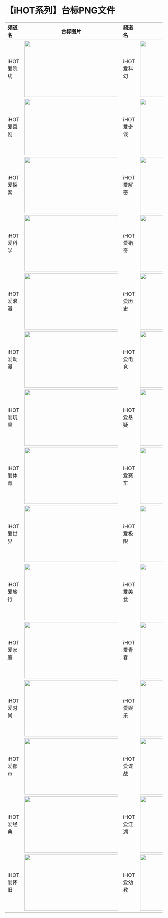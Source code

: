 # 【iHOT系列】台标PNG文件
|频道名|台标图片|频道名|台标图片|
|:---|:---:|:---|:---:|
|iHOT爱院线|<img src="https://raw.githubusercontent.com/wanglindl/TVLogo/main/img/ihot01.png" width="300" height="180">|iHOT爱科幻|<img src="https://raw.githubusercontent.com/wanglindl/TVLogo/main/img/ihot02.png" width="300" height="180">|
|iHOT爱喜剧|<img src="https://raw.githubusercontent.com/wanglindl/TVLogo/main/img/ihot03.png" width="300" height="180">|iHOT爱奇谈|<img src="https://raw.githubusercontent.com/wanglindl/TVLogo/main/img/ihot04.png" width="300" height="180">|
|iHOT爱探索|<img src="https://raw.githubusercontent.com/wanglindl/TVLogo/main/img/ihot05.png" width="300" height="180">|iHOT爱解密|<img src="https://raw.githubusercontent.com/wanglindl/TVLogo/main/img/ihot06.png" width="300" height="180">|
|iHOT爱科学|<img src="https://raw.githubusercontent.com/wanglindl/TVLogo/main/img/ihot07.png" width="300" height="180">|iHOT爱猎奇|<img src="https://raw.githubusercontent.com/wanglindl/TVLogo/main/img/ihot08.png" width="300" height="180">|
|iHOT爱浪漫|<img src="https://raw.githubusercontent.com/wanglindl/TVLogo/main/img/ihot09.png" width="300" height="180">|iHOT爱历史|<img src="https://raw.githubusercontent.com/wanglindl/TVLogo/main/img/ihot10.png" width="300" height="180">|
|iHOT爱动漫|<img src="https://raw.githubusercontent.com/wanglindl/TVLogo/main/img/ihot11.png" width="300" height="180">|iHOT爱电竞|<img src="https://raw.githubusercontent.com/wanglindl/TVLogo/main/img/ihot12.png" width="300" height="180">|
|iHOT爱玩具|<img src="https://raw.githubusercontent.com/wanglindl/TVLogo/main/img/ihot13.png" width="300" height="180">|iHOT爱悬疑|<img src="https://raw.githubusercontent.com/wanglindl/TVLogo/main/img/ihot14.png" width="300" height="180">|
|iHOT爱体育|<img src="https://raw.githubusercontent.com/wanglindl/TVLogo/main/img/ihot15.png" width="300" height="180">|iHOT爱赛车|<img src="https://raw.githubusercontent.com/wanglindl/TVLogo/main/img/ihot16.png" width="300" height="180">|
|iHOT爱世界|<img src="https://raw.githubusercontent.com/wanglindl/TVLogo/main/img/ihot17.png" width="300" height="180">|iHOT爱极限|<img src="https://raw.githubusercontent.com/wanglindl/TVLogo/main/img/ihot18.png" width="300" height="180">|
|iHOT爱旅行|<img src="https://raw.githubusercontent.com/wanglindl/TVLogo/main/img/ihot19.png" width="300" height="180">|iHOT爱美食|<img src="https://raw.githubusercontent.com/wanglindl/TVLogo/main/img/ihot20.png" width="300" height="180">|
|iHOT爱家庭|<img src="https://raw.githubusercontent.com/wanglindl/TVLogo/main/img/ihot21.png" width="300" height="180">|iHOT爱青春|<img src="https://raw.githubusercontent.com/wanglindl/TVLogo/main/img/ihot22.png" width="300" height="180">|
|iHOT爱时尚|<img src="https://raw.githubusercontent.com/wanglindl/TVLogo/main/img/ihot23.png" width="300" height="180">|iHOT爱娱乐|<img src="https://raw.githubusercontent.com/wanglindl/TVLogo/main/img/ihot24.png" width="300" height="180">|
|iHOT爱都市|<img src="https://raw.githubusercontent.com/wanglindl/TVLogo/main/img/ihot25.png" width="300" height="180">|iHOT爱谍战|<img src="https://raw.githubusercontent.com/wanglindl/TVLogo/main/img/ihot26.png" width="300" height="180">|
|iHOT爱经典|<img src="https://raw.githubusercontent.com/wanglindl/TVLogo/main/img/ihot27.png" width="300" height="180">|iHOT爱江湖|<img src="https://raw.githubusercontent.com/wanglindl/TVLogo/main/img/ihot28.png" width="300" height="180">|
|iHOT爱怀旧|<img src="https://raw.githubusercontent.com/wanglindl/TVLogo/main/img/ihot29.png" width="300" height="180">|iHOT爱幼教|<img src="https://raw.githubusercontent.com/wanglindl/TVLogo/main/img/ihot30.png" width="300" height="180">|
